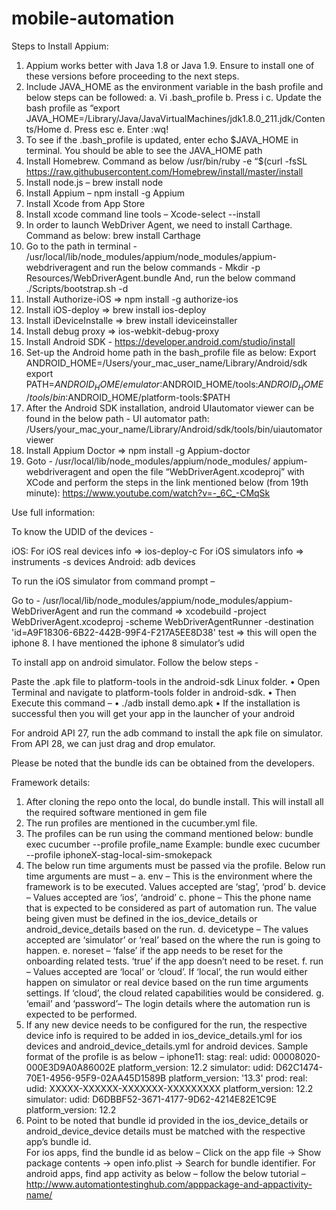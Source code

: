 # mobile-automation

Steps to Install Appium:

1.	Appium works better with Java 1.8 or Java 1.9. Ensure to install one of these versions before proceeding to the next steps. 
2.	Include JAVA_HOME as the environment variable in the bash profile and below steps can be followed:
a.	Vi .bash_profile
b.	Press i
c.	Update the bash profile as “export JAVA_HOME=/Library/Java/JavaVirtualMachines/jdk1.8.0_211.jdk/Contents/Home
d.	Press esc
e.	Enter :wq!
3.	To see if the .bash_profile is updated, enter echo $JAVA_HOME in terminal. You should be able to see the JAVA_HOME path
4.	Install Homebrew. Command as below
/usr/bin/ruby -e “$(curl -fsSL https://raw.githubusercontent.com/Homebrew/install/master/install
5.	Install node.js – brew install node
6.	Install Appium – npm install -g Appium
7.	Install Xcode from App Store
8.	Install xcode command line tools – Xcode-select --install
9.	In order to launch WebDriver Agent, we need to install Carthage. Command as below:
    brew install Carthage
9.	Go to the path in terminal - /usr/local/lib/node_modules/appium/node_modules/appium-webdriveragent and run the below commands - 
    Mkdir -p Resources/WebDriverAgent.bundle
    And, run the below command
    ./Scripts/bootstrap.sh -d
10.	Install Authorize-iOS => npm install -g authorize-ios
11.	Install iOS-deploy => brew install ios-deploy
12.	Install iDeviceInstalle => brew install ideviceinstaller
13.	Install debug proxy => ios-webkit-debug-proxy
14.	Install Android SDK - https://developer.android.com/studio/install
15.	Set-up the Android home path in the bash_profile file as below:
    Export ANDROID_HOME=/Users/your_mac_user_name/Library/Android/sdk
    export PATH=$ANDROID_HOME/emulator:$ANDROID_HOME/tools:$ANDROID_HOME/tools/bin:$ANDROID_HOME/platform-tools:$PATH
16.	After the Android SDK installation, android UIautomator viewer can be found in the below path - UI automator path: /Users/your_mac_your_name/Library/Android/sdk/tools/bin/uiautomatorviewer
17.	Install Appium Doctor => npm install -g Appium-doctor
18.	Goto - /usr/local/lib/node_modules/appium/node_modules/ appium-webdriveragent and open the file “WebDriverAgent.xcodeproj” with XCode and perform the steps in the link mentioned below (from 19th minute):
https://www.youtube.com/watch?v=-_6C_-CMqSk

Use full information:

To know the UDID of the devices -

iOS:
For iOS real devices info => ios-deploy-c
For iOS simulators info => instruments -s devices
Android:
adb devices

To run the iOS simulator from command prompt – 

Go to -  /usr/local/lib/node_modules/appium/node_modules/appium-WebDriverAgent and  run the command => xcodebuild -project WebDriverAgent.xcodeproj -scheme WebDriverAgentRunner -destination 'id=A9F18306-6B22-442B-99F4-F217A5EE8D38' test => this will open the iphone 8. I have mentioned the iphone 8 simulator’s udid

To install app on android simulator. Follow the below steps -

Paste the .apk file to platform-tools in the android-sdk Linux folder.
  •	Open Terminal and navigate to platform-tools folder in android-sdk.
  •	Then Execute this command –
  •	./adb install demo.apk
  •	If the installation is successful then you will get your app in the launcher of your android 

For android API 27, run the adb command to install the apk file on simulator. From API 28, we can just drag and drop
emulator.

Please be noted that the bundle ids can be obtained from the developers. 

Framework details:

1.	After cloning the repo onto the local, do bundle install. This will install all the required software mentioned in gem file
2.	The run profiles are mentioned in the cucumber.yml file. 
3.	The profiles can be run using the command mentioned below:
    bundle exec cucumber --profile profile_name
    Example: bundle exec cucumber --profile iphoneX-stag-local-sim-smokepack
4.	The below run time arguments must be passed via the profile. Below run time arguments are must – 
    a.	env – This is the environment where the framework is to be executed. Values accepted are ‘stag’, ‘prod’
    b.	device – Values accepted are ‘ios’, ‘android’
    c.	phone – This the phone name that is expected to be considered as part of automation run.  The value being given must be defined in the ios_device_details or android_device_details based on the run.
    d.	devicetype – The values accepted are ‘simulator’ or ‘real’ based on the where the run is going to happen.
    e.	noreset – ‘false’ if the app needs to be reset for the onboarding related tests. ‘true’ if the app doesn’t need to be reset.
    f.	run – Values accepted are ‘local’ or ‘cloud’. If ‘local’, the run would either happen on simulator or real device based on the run time arguments settings. If ‘cloud’, the cloud related capabilities would be considered. 
    g.	‘email’ and ‘password’– The login details where the automation run is expected to be performed.
5.	If any new device needs to be configured for the run, the respective device info is required to be added in ios_device_details.yml for ios devices and android_device_details.yml for android devices. Sample format of the profile is as below – 
            iphone11:
              stag:
                real:
                  udid: 00008020-000E3D9A0A86002E
                  platform_version: 12.2
                simulator:
                  udid: D62C1474-70E1-4956-95F9-02AA45D1589B
                  platform_version: '13.3'
              prod:
                real:
                  udid: XXXXX-XXXXXX-XXXXXXX-XXXXXXXXX
                  platform_version: 12.2
                simulator:
                  udid: D6DBBF52-3671-4177-9D62-4214E82E1C9E
                  platform_version: 12.2
6.	Point to be noted that bundle id provided in the ios_device_details or android_device_device details must be matched with the respective app’s bundle id.  
      For ios apps, find the bundle id as below – 
       Click on the app file -> Show package contents -> open info.plist -> Search for bundle identifier. 
      For android apps, find app activity as below – follow the below tutorial – 	
       http://www.automationtestinghub.com/apppackage-and-appactivity-name/
